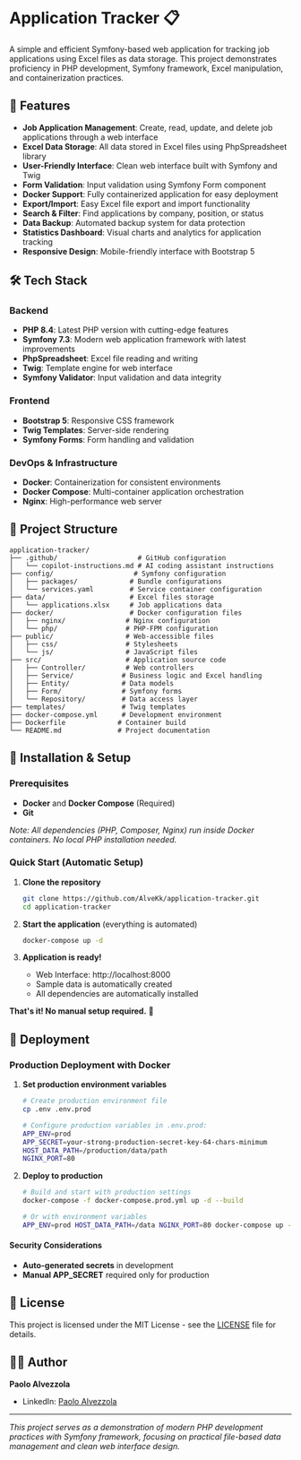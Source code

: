 # Application Tracker 📋

A simple and efficient Symfony-based web application for tracking job applications using Excel files as data storage. This project demonstrates proficiency in PHP development, Symfony framework, Excel manipulation, and containerization practices.

## 🚀 Features

- **Job Application Management**: Create, read, update, and delete job applications through a web interface
- **Excel Data Storage**: All data stored in Excel files using PhpSpreadsheet library
- **User-Friendly Interface**: Clean web interface built with Symfony and Twig
- **Form Validation**: Input validation using Symfony Form component
- **Docker Support**: Fully containerized application for easy deployment
- **Export/Import**: Easy Excel file export and import functionality
- **Search & Filter**: Find applications by company, position, or status
- **Data Backup**: Automated backup system for data protection
- **Statistics Dashboard**: Visual charts and analytics for application tracking
- **Responsive Design**: Mobile-friendly interface with Bootstrap 5

## 🛠 Tech Stack

### Backend
- **PHP 8.4**: Latest PHP version with cutting-edge features
- **Symfony 7.3**: Modern web application framework with latest improvements
- **PhpSpreadsheet**: Excel file reading and writing
- **Twig**: Template engine for web interface
- **Symfony Validator**: Input validation and data integrity

### Frontend
- **Bootstrap 5**: Responsive CSS framework
- **Twig Templates**: Server-side rendering
- **Symfony Forms**: Form handling and validation

### DevOps & Infrastructure
- **Docker**: Containerization for consistent environments
- **Docker Compose**: Multi-container application orchestration  
- **Nginx**: High-performance web server

## 📁 Project Structure

```
application-tracker/
├── .github/                    # GitHub configuration
│   └── copilot-instructions.md # AI coding assistant instructions
├── config/                    # Symfony configuration
│   ├── packages/             # Bundle configurations
│   └── services.yaml         # Service container configuration
├── data/                     # Excel files storage
│   └── applications.xlsx     # Job applications data
├── docker/                   # Docker configuration files
│   ├── nginx/               # Nginx configuration
│   └── php/                 # PHP-FPM configuration
├── public/                  # Web-accessible files
│   ├── css/                 # Stylesheets
│   └── js/                  # JavaScript files
├── src/                     # Application source code
│   ├── Controller/          # Web controllers
│   ├── Service/            # Business logic and Excel handling
│   ├── Entity/             # Data models
│   ├── Form/               # Symfony forms
│   └── Repository/         # Data access layer
├── templates/              # Twig templates
├── docker-compose.yml      # Development environment
├── Dockerfile             # Container build
└── README.md              # Project documentation
```

## 🔧 Installation & Setup

### Prerequisites
- **Docker** and **Docker Compose** (Required)
- **Git**

*Note: All dependencies (PHP, Composer, Nginx) run inside Docker containers. No local PHP installation needed.*

### Quick Start (Automatic Setup)
1. **Clone the repository**
   ```bash
   git clone https://github.com/AlveKk/application-tracker.git
   cd application-tracker
   ```

2. **Start the application** (everything is automated)
   ```bash
   docker-compose up -d
   ```

3. **Application is ready!**
   - Web Interface: http://localhost:8000
   - Sample data is automatically created
   - All dependencies are automatically installed

**That's it! No manual setup required.** 🚀

## 🚀 Deployment

### Production Deployment with Docker

1. **Set production environment variables**
   ```bash
   # Create production environment file
   cp .env .env.prod
   
   # Configure production variables in .env.prod:
   APP_ENV=prod
   APP_SECRET=your-strong-production-secret-key-64-chars-minimum
   HOST_DATA_PATH=/production/data/path
   NGINX_PORT=80
   ```

2. **Deploy to production**
   ```bash
   # Build and start with production settings
   docker-compose -f docker-compose.prod.yml up -d --build
   
   # Or with environment variables
   APP_ENV=prod HOST_DATA_PATH=/data NGINX_PORT=80 docker-compose up -d
   ```

#### Security Considerations
- **Auto-generated secrets** in development
- **Manual APP_SECRET** required only for production

## 📄 License

This project is licensed under the MIT License - see the [LICENSE](LICENSE) file for details.

## 👨‍💻 Author

**Paolo Alvezzola**
- LinkedIn: [Paolo Alvezzola](https://linkedin.com/in/paoloalvezzola)

---

*This project serves as a demonstration of modern PHP development practices with Symfony framework, focusing on practical file-based data management and clean web interface design.*
